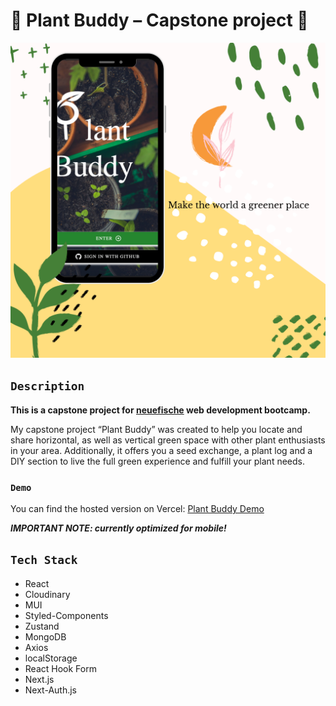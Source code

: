 # 🌿 Plant Buddy – Capstone project 🌿

![Plant Buddy Mockup](./src/ions/images/PlantBuddyMockup.png)

## `Description`

**This is a capstone project for [neuefische](https://www.neuefische.de/) web development bootcamp.**

My capstone project “Plant Buddy” was created to help you locate and share horizontal, as well as vertical green space with other plant enthusiasts in your area. Additionally, it offers you a seed exchange, a plant log and a DIY section to live the full green experience and fulfill your plant needs.

### `Demo`

You can find the hosted version on Vercel: [Plant Buddy Demo](https://nf-capstone-black.vercel.app)

**_IMPORTANT NOTE: currently optimized for mobile!_**

## `Tech Stack`

- React
- Cloudinary
- MUI
- Styled-Components
- Zustand
- MongoDB
- Axios
- localStorage
- React Hook Form
- Next.js
- Next-Auth.js
